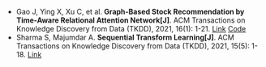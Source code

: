 * Gao J, Ying X, Xu C, et al. <b>Graph-Based Stock Recommendation by Time-Aware Relational Attention Network[J]</b>. ACM Transactions on Knowledge Discovery from Data (TKDD), 2021, 16(1): 1-21. [Link](https://dl.acm.org/doi/abs/10.1145/3451397) [Code](https://github.com/xiaoting135/TRAN)
* Sharma S, Majumdar A. <b>Sequential Transform Learning[J]</b>. ACM Transactions on Knowledge Discovery from Data (TKDD), 2021, 15(5): 1-18. [Link](https://dl.acm.org/doi/abs/10.1145/3447394)